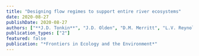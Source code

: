 ```yaml
---
title: "Designing flow regimes to support entire river ecosystems"
date: 2020-08-27
publishDate: 2020-08-27
authors: ["**J.D. Tonkin**", "J.D. Olden", "D.M. Merritt", "L.V. Reynolds", "J.S. Rogosch", "D.A. Lytle"]
publication_types: ["2"]
featured: false 
publication: "*Frontiers in Ecology and the Environment*"
---
```


